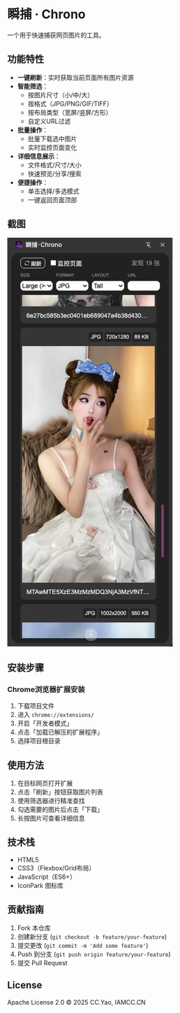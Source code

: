 # 瞬捕 · Chrono
一个用于快速捕获网页图片的工具。

## 功能特性
- **一键刷新**：实时获取当前页面所有图片资源
- **智能筛选**：
    - 按图片尺寸（小/中/大）
    - 按格式（JPG/PNG/GIF/TIFF）
    - 按布局类型（宽屏/竖屏/方形）
    - 自定义URL过滤
- **批量操作**：
    - 批量下载选中图片
    - 实时监控页面变化
- **详细信息展示**：
    - 文件格式/尺寸/大小
    - 快速预览/分享/搜索
- **便捷操作**：
    - 单击选择/多选模式
    - 一键返回页面顶部

## 截图
![界面预览](./assets/screenshot.jpg)  

## 安装步骤
### Chrome浏览器扩展安装
1. 下载项目文件
2. 进入 `chrome://extensions/`
3. 开启「开发者模式」
4. 点击「加载已解压的扩展程序」
5. 选择项目根目录

## 使用方法
1. 在目标网页打开扩展
2. 点击「刷新」按钮获取图片列表
3. 使用筛选器进行精准查找
4. 勾选需要的图片后点击「下载」
5. 长按图片可查看详细信息

## 技术栈
- HTML5
- CSS3（Flexbox/Grid布局）
- JavaScript（ES6+）
- IconPark 图标库

## 贡献指南
1. Fork 本仓库
2. 创建新分支 (`git checkout -b feature/your-feature`)
3. 提交更改 (`git commit -m 'Add some feature'`)
4. Push 到分支 (`git push origin feature/your-feature`)
5. 提交 Pull Request

## License
Apache License 2.0 © 2025 CC.Yao, IAMCC.CN